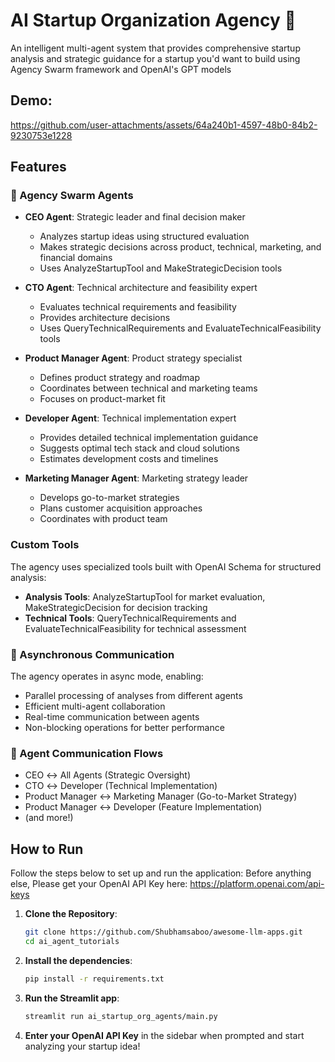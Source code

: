 # AI Startup Organization Agency 🚀

An intelligent multi-agent system that provides comprehensive startup analysis and strategic guidance for a startup you'd want to build using Agency Swarm framework and OpenAI's GPT models

## Demo: 


https://github.com/user-attachments/assets/64a240b1-4597-48b0-84b2-9230753e1228


## Features

### 🤖 Agency Swarm Agents

- **CEO Agent**: Strategic leader and final decision maker
  - Analyzes startup ideas using structured evaluation
  - Makes strategic decisions across product, technical, marketing, and financial domains
  - Uses AnalyzeStartupTool and MakeStrategicDecision tools

- **CTO Agent**: Technical architecture and feasibility expert
  - Evaluates technical requirements and feasibility
  - Provides architecture decisions
  - Uses QueryTechnicalRequirements and EvaluateTechnicalFeasibility tools

- **Product Manager Agent**: Product strategy specialist
  - Defines product strategy and roadmap
  - Coordinates between technical and marketing teams
  - Focuses on product-market fit

- **Developer Agent**: Technical implementation expert
  - Provides detailed technical implementation guidance
  - Suggests optimal tech stack and cloud solutions
  - Estimates development costs and timelines

- **Marketing Manager Agent**: Marketing strategy leader
  - Develops go-to-market strategies
  - Plans customer acquisition approaches
  - Coordinates with product team

### Custom Tools

The agency uses specialized tools built with OpenAI Schema for structured analysis:
- **Analysis Tools**: AnalyzeStartupTool for market evaluation, MakeStrategicDecision for decision tracking
- **Technical Tools**: QueryTechnicalRequirements and EvaluateTechnicalFeasibility for technical assessment

### 🔄 Asynchronous Communication

The agency operates in async mode, enabling:
- Parallel processing of analyses from different agents
- Efficient multi-agent collaboration
- Real-time communication between agents
- Non-blocking operations for better performance

### 🔗 Agent Communication Flows
- CEO ↔️ All Agents (Strategic Oversight)
- CTO ↔️ Developer (Technical Implementation)
- Product Manager ↔️ Marketing Manager (Go-to-Market Strategy)
- Product Manager ↔️ Developer (Feature Implementation)
- (and more!)

## How to Run

Follow the steps below to set up and run the application:
Before anything else, Please get your OpenAI API Key here: https://platform.openai.com/api-keys

1. **Clone the Repository**:
   ```bash
   git clone https://github.com/Shubhamsaboo/awesome-llm-apps.git
   cd ai_agent_tutorials
   ```

2. **Install the dependencies**:
    ```bash
    pip install -r requirements.txt
    ```

3. **Run the Streamlit app**:
    ```bash
    streamlit run ai_startup_org_agents/main.py
    ```

4. **Enter your OpenAI API Key** in the sidebar when prompted and start analyzing your startup idea!
